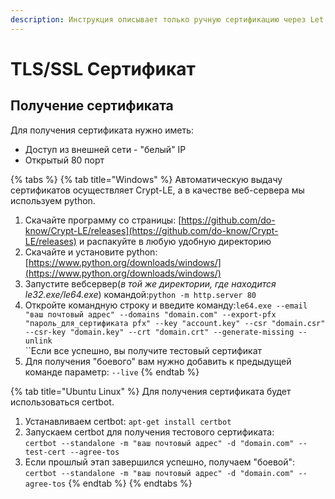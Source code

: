 ```yaml
---
description: Инструкция описывает только ручную сертификацию через Let's Encrypt.
---
```


# TLS/SSL Сертификат

## Получение сертификата

Для получения сертификата нужно иметь:

* Доступ из внешней сети - "белый" IP
* Открытый 80 порт

{% tabs %}
{% tab title="Windows" %}
Автоматическую выдачу сертификатов осуществляет Crypt-LE, а в качестве веб-сервера мы используем python.

1. Скачайте программу со страницы: [https://github.com/do-know/Crypt-LE/releases](https://github.com/do-know/Crypt-LE/releases) и распакуйте в любую удобную директорию
2. Скачайте и установите python: [https://www.python.org/downloads/windows/](https://www.python.org/downloads/windows/)
3. Запустите вебсервер(_в той же директории, где находится le32.exe/le64.exe_) командой:`python -m http.server 80`
4. Откройте командную строку и введите команду:`le64.exe --email "ваш почтовый адрес" --domains "domain.com" --export-pfx "пароль_для_сертификата pfx" --key "account.key" --csr "domain.csr" --csr-key "domain.key" --crt "domain.crt" --generate-missing --unlink`\
   ``Если все успешно, вы получите тестовый сертификат
5. Для получения "боевого" вам нужно добавить к предыдущей команде параметр: `--live`
{% endtab %}

{% tab title="Ubuntu Linux" %}
Для получения сертификата будет использоваться certbot.

1. Устанавливаем certbot: `apt-get install certbot`
2. Запускаем certbot для получения тестового сертификата:\
   `certbot --standalone -m "ваш почтовый адрес" -d "domain.com" --test-cert --agree-tos`
3. Если прошлый этап завершился успешно, получаем "боевой":\
   `certbot --standalone -m "ваш почтовый адрес" -d "domain.com" --agree-tos`
{% endtab %}
{% endtabs %}
